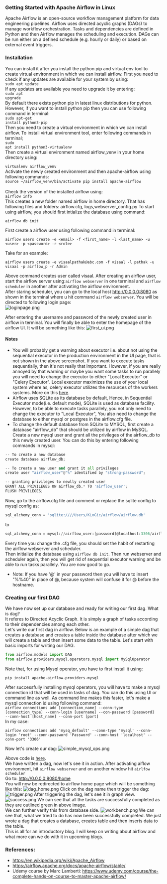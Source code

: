 ### Getting Started with Apache Airflow in Linux
Apache Airflow is an open-source workflow management platform for data engineering pipelines. Airflow uses directed acyclic graphs (DAGs) to manage workflow orchestration. Tasks and dependencies are defined in Python and then Airflow manages the scheduling and execution. DAGs can be run either on a defined schedule (e.g. hourly or daily) or based on external event triggers.

### Installation 

You can install it after you install the python pip and virtual env tool to create virtual environment in which we can install airflow.
First you need to check if any updates are available for your system by using: <br/>
<code>sudo apt update</code><br/>
If any updates are available you need to upgrade it by entering:<br/>
<code>sudo apt upgrade</code><br/>
By default there exists python pip in latest linux distributions for python. However, if you want to install python pip  then you can use following command in terminal:<br/>
<code>sudo apt-get install python3-pip</code><br/>
Then you need to create a virtual environment in which we can install airflow.
To install virtual environment tool, enter following commands in terminal;<br/>
<code>sudo apt install python3-virtualenv</code><br/>
Then create a virtual environment named airflow_venv in your home directory using:<br/>
<code> virtualenv airflow_venv</code><br/>
Activate the newly created environment and then apache-airflow using following commands:<br/>
<code>source ~/airflow_venv/bin/activate
pip install apache-airflow
</code><br/>
Check the version of the installed airflow using:<br/>
<code>airflow info</code><br/>
This creates a new folder named airflow in home directory. That has following files and folders: airflow.cfg, logs,webserver_config.py
To start using airflow, you should first intialize the database using command:
```terminal
airflow db init
```
First create a airflow user using following command in terminal:
```terminal
airflow users create -e <email> -f <first_name> -l <last_name> -u <user> -p <password> -r <role>
```
Take for an example:
```terminal
airflow users create -e visaalpathak@abc.com -f visaal -l pathak -u visaal -p airflow_p -r Admin
```
Above command creates user called visaal.
After creating an airflow user, start the airflow server using:<code>airflow webserver</code> in one terminal and <code>airflow scheduler</code> in another after activating the airflow environment.<br/>
After staring scheduler, you can go to the local host http://0.0.0.0:8080 as shown in the terminal where u hit command <code>airflow webserver</code>. You will be directed to following login page:<br/>
![loginpage.png](../assets/images/airflow/loginpage.png)

After entering the username and password of the newly created user in airflow in terminal. You will finally be able to enter the homepage of the airflow UI.
It will be something like this:
![first_ui.png](../assets/images/airflow/first_ui.png)
#### Notes
* You will probably get a warning about executor i.e. about not using the sequential executor in the production environment in the UI page, that is not shown in the above screenshot. If you want to execute tasks sequentially, then it's not really that important. However, if you are really annoyed by that warning or maybe you want some tasks to run parallely you will need to change the executor to either "Local Executor" or "Celery Executor". Local executor maximizes the use of your local system where as, celery executor utilizes the resources of the workers systems. More on this <a href="https://www.astronomer.io/guides/airflow-executors-explained/">here</a>.
* AIrflow uses SQLite as its database by default, Hence, in Sequential Executor mode(i.e. default mode), SQLite is used as database facility. However, to be able to execute tasks parallely, you not only need to change the executor to "Local Executor", You also need to change the database to either mysql or postgres in the airflow.cfg file.
* To change the default database from SQLite to MYSQL, first create a database "airflow_db" that should be utilized by airflow in MySQL. Create a new mysql user and grant all the privileges of the airflow_db to this newly created user. You can do this by entering following commands in mysql:

```python
-- To create a new database
create database airflow_db;

-- To create a new user and grant it all privileges
create user "airflow_user"@"%" identified by "strong-password";

-- granting privileges to newlly created user
GRANT ALL PRIVILEGES ON airflow_db.* TO 'airflow_user';
FLUSH PRIVILEGES;

```
Now, go to the airflow.cfg file and comment or replace the sqlite config to mysql config as:
 ```python
 sql_alchemy_conn = 'sqlite:////Users/KLoGic/airflow/airflow.db'
```
to
```python
sql_alchemy_conn = mysql://airflow_user:[password]@localhost:3306/airflow_db
```
Every time you change the .cfg file, you should set the habit of restarting the airflow webserver and scheduler.<br/>
Then initialize the database using <code>airflow db init</code>. Then run webserver and scheduler again, then you will get rid of sequential executor warning and be able to run tasks parallely.
You are now good to go.

* Note: If you have '@' in your password then you will have to insert "%%40" in place of @, because system will confuse it for @ before the hostname.

### <b>Creating our first DAG</b>
We have now set up our database and ready for writing our first dag. What is dag?<br>
It referes to Directed Acyclic Graph. It is simply a graph of tasks according to their dependencies among each other.<br>
Let's write our first dag in airflow. Below is an example of a simple dag that creates a database and creates a table inside the database after which we will create a table and then insert some data to the table. Let's start with basic imports for writing our DAG.
```python
from airflow.models import DAG
from airflow.providers.mysql.operators.mysql import MySqlOperator

```
Note that, for using Mysql operator, you have to first install it using:
```terminal
pip install apache-airflow-providers-mysql
```
After successfully installing mysql operators, you will have to make a mysql connection id that will be used in tasks of dag. You can do this using UI or command line as well. As command line makes this faster, let's make a mysql connection id using following command:<br>
<code>airflow connections add [connection_name] --conn-type [connection_type] --conn-login [username] --con-password [password] --conn-host [host_name] --conn-port [port]</code><br>
In my case:
```
airflow connections add 'mysq_default' --conn-type 'mysql' --conn-login 'root' --conn-password 'Password' --conn-host 'localhost' --conn-port '3306'
```
Now let's create our dag:
![simple_mysql_ops.png](../assets/images/airflow/simple_mysql_op.png)

Above code is <a href = 'https://github.com/VisaalPathak/Blog_codes/blob/main/airflow/dags/simple_mysql_dag.py'>here</a>.<br>
We have written a dag, now let's see it in action. After activating aiflow environment, hit <code>airflow webserver</code> and on another window hit <code>airlfow scheduler</code><br>
Go to: <link>http://0.0.0.0:8080/home<br>
You will now be redirected to airflow home page which will be something like this:
![dag_home.png](../assets/images/airflow/simple_mysql_dag_home.png)
Click on the dag name then trigger the dag:
![trigger.png](../assets/images/airflow/trigger.png)
After triggering the dag, let's see it in graph view.
![success.png](../assets/images/airflow/graph_view.png)
We can see that all the tasks are successfully completed as they are outlined green in above image.<br>
We can further verify this from database side.
![workbench.png](../assets/images/airflow/database_check.png)
We can see that, what we tried to do has now  been successfully completed.
We just wrote a dag that creates a database, creates table and then inserts data to the table.<br>
This is all for an introductory blog. I will keep on writing about airflow and what more can we do with it in upcoming blogs. 

### References:
* https://en.wikipedia.org/wiki/Apache_Airflow
* https://airflow.apache.org/docs/apache-airflow/stable/
* Udemy course by Marc Lamberti: https://www.udemy.com/course/the-complete-hands-on-course-to-master-apache-airflow/

